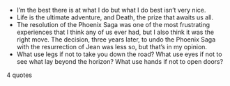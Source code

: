  - I’m the best there is at what I do but what I do best isn’t very nice.
 - Life is the ultimate adventure, and Death, the prize that awaits us all.
 - The resolution of the Phoenix Saga was one of the most frustrating experiences that I think any of us ever had, but I also think it was the right move. The decision, three years later, to undo the Phoenix Saga with the resurrection of Jean was less so, but that’s in my opinion.
 - What use legs if not to take you down the road? What use eyes if not to see what lay beyond the horizon? What use hands if not to open doors?

4 quotes